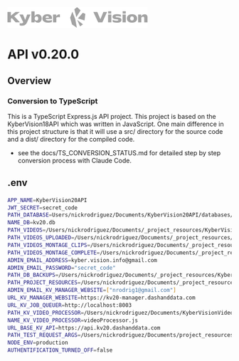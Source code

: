 ![Logo](./docs/images/kyberVisionLogo01.png)

# API v0.20.0

## Overview

### Conversion to TypeScript

This is a TypeScript Express.js API project. This project is based on the KyberVision18API which was written in JavaScript. One main difference in this project structure is that it will use a src/ directory for the source code and a dist/ directory for the compiled code.

- see the docs/TS_CONVERSION_STATUS.md for detailed step by step conversion process with Claude Code.

## .env

```bash
APP_NAME=KyberVision20API
JWT_SECRET=secret_code
PATH_DATABASE=Users/nickrodriguez/Documents/KyberVision20API/databases/KyberVision20API/
NAME_DB=kv20.db
PATH_VIDEOS=/Users/nickrodriguez/Documents/_project_resources/KyberVision20API/session_videos
PATH_VIDEOS_UPLOADED=/Users/nickrodriguez/Documents/_project_resources/KyberVision20API/session_videos/uploaded
PATH_VIDEOS_MONTAGE_CLIPS=/Users/nickrodriguez/Documents/_project_resources/KyberVision20API/session_videos/montage_clips
PATH_VIDEOS_MONTAGE_COMPLETE=/Users/nickrodriguez/Documents/_project_resources/KyberVision20API/session_videos/montage_complete
ADMIN_EMAIL_ADDRESS=kyber.vision.info@gmail.com
ADMIN_EMAIL_PASSWORD="secret_code"
PATH_DB_BACKUPS=/Users/nickrodriguez/Documents/_project_resources/KyberVision20API/db_backups
PATH_PROJECT_RESOURCES=/Users/nickrodriguez/Documents/_project_resources/KyberVision20API
ADMIN_EMAIL_KV_MANAGER_WEBSITE=["nrodrig1@gmail.com"]
URL_KV_MANAGER_WEBSITE=https://kv20-manager.dashanddata.com
URL_KV_JOB_QUEUER=http://localhost:8003
PATH_KV_VIDEO_PROCESSOR=/Users/nickrodriguez/Documents/KyberVisionVideoProcessor01
NAME_KV_VIDEO_PROCESSOR=videoProcessor.js
URL_BASE_KV_API=https://api.kv20.dashanddata.com
PATH_TEST_REQUEST_ARGS=/Users/nickrodriguez/Documents/project_resources/KyberVision20API/test_request_args
NODE_ENV=production
AUTHENTIFICATION_TURNED_OFF=false
```
